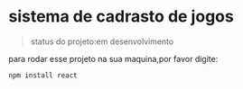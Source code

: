 <h1>sistema de cadrasto de jogos</h1>

>status do projeto:em desenvolvimento

para rodar esse projeto na sua maquina,por favor digite:

```
npm install react
```
